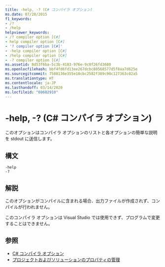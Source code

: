 ```yaml
---
title: -help, -? (C# コンパイラ オプション)
ms.date: 07/20/2015
f1_keywords:
- /?
- /help
helpviewer_keywords:
- /? compiler option [C#]
- help compiler option [C#]
- '? compiler option [C#]'
- -help compiler option [C#]
- /help compiler option [C#]
- -? compiler option [C#]
ms.assetid: 8d53f6ba-5c3b-4183-976e-9c0f26fd3680
ms.openlocfilehash: bbf4fd6fd13ee267dcbc80568577d5f8aa7d625e
ms.sourcegitcommit: 7588136e355e10cbc2582f389c90c127363c02a5
ms.translationtype: HT
ms.contentlocale: ja-JP
ms.lasthandoff: 03/14/2020
ms.locfileid: "69602910"
---
```

# <a name="-help---c-compiler-options"></a>-help, -? (C# コンパイラ オプション)
このオプションはコンパイラ オプションのリストと各オプションの簡単な説明を stdout に送信します。  
  
## <a name="syntax"></a>構文  
  
```console  
-help  
-?  
```  
  
## <a name="remarks"></a>解説  
 このオプションがコンパイルに含まれる場合、出力ファイルが作成されず、コンパイルが行われません。  
  
 このコンパイラ オプションは Visual Studio では使用できず、プログラムで変更することはできません。  
  
## <a name="see-also"></a>参照

- [C# コンパイラ オプション](./index.md)
- [プロジェクトおよびソリューションのプロパティの管理](/visualstudio/ide/managing-project-and-solution-properties)
